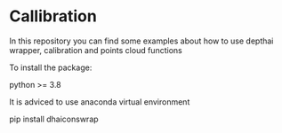 # Callibration
In this repository you can find some examples about how to use depthai wrapper, calibration and points cloud functions

To install the package:

python >= 3.8

It is adviced to use anaconda virtual environment

pip install dhaiconswrap
